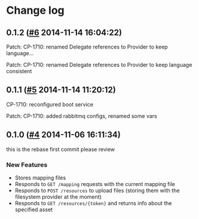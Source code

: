 # Change log
## 0.1.2 ([#6](https://git.mobcastdev.com/Quartermaster/storage-service/pull/6) 2014-11-14 16:04:22)

Patch: CP-1710: renamed Delegate references to Provider to keep language...

Patch: CP-1710: renamed Delegate references to Provider to keep language consistent

## 0.1.1 ([#5](https://git.mobcastdev.com/Quartermaster/storage-service/pull/5) 2014-11-14 11:20:12)

CP-1710: reconfigured boot service

Patch: CP-1710: added rabbitmq configs, renamed some vars

## 0.1.0 ([#4](https://git.mobcastdev.com/Quartermaster/storage-service/pull/4) 2014-11-06 16:11:34)

this is the rebase first commit please review

### New Features

- Stores mapping files
- Responds to `GET /mapping` requests with the current mapping file
- Responds to `POST /resources` to upload files (storing them with the filesystem provider at the moment)
- Responds to `GET /resources/{token}` and returns info about the specified asset

